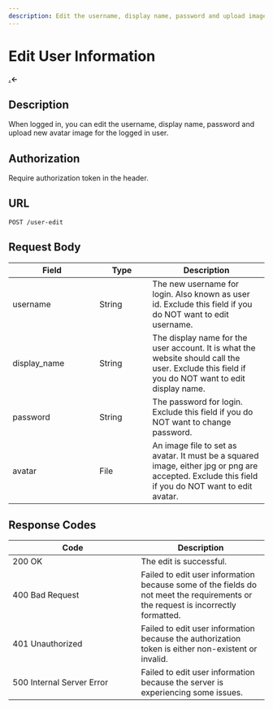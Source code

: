 ```yaml
---
description: Edit the username, display name, password and upload image for avatar.
---
```


# Edit User Information

#### [.](./ "mention")<-

## Description

When logged in, you can edit the username, display name, password and upload new avatar image for the logged in user.

## Authorization

Require authorization token in the header.

## URL

```
POST /user-edit
```

## Request Body

<table><thead><tr><th width="155">Field</th><th width="88.33333333333331">Type</th><th>Description</th></tr></thead><tbody><tr><td>username</td><td>String</td><td>The new username for login. Also known as user id. Exclude this field if you do NOT want to edit username.</td></tr><tr><td>display_name</td><td>String</td><td>The display name for the user account. It is what the website should call the user. Exclude this field if you do NOT want to edit display name.</td></tr><tr><td>password</td><td>String</td><td>The password for login. Exclude this field if you do NOT want to change password.</td></tr><tr><td>avatar</td><td>File</td><td>An image file to set as avatar. It must be a squared image, either jpg or png are accepted. Exclude this field if you do NOT want to edit avatar.</td></tr></tbody></table>

## Response Codes

<table><thead><tr><th width="237">Code</th><th>Description</th></tr></thead><tbody><tr><td>200 OK</td><td>The edit is successful.</td></tr><tr><td>400 Bad Request</td><td>Failed to edit user information because some of the fields do not meet the requirements or the request is incorrectly formatted.</td></tr><tr><td>401 Unauthorized</td><td>Failed to edit user information because the authorization token is either non-existent or invalid.</td></tr><tr><td>500 Internal Server Error</td><td>Failed to edit user information because the server is experiencing some issues.</td></tr></tbody></table>
